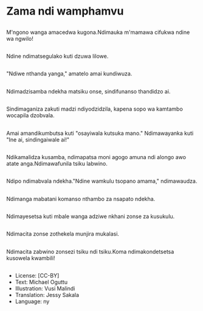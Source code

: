 # Zama ndi wamphamvu

##
M'ngono wanga amacedwa kugona.Ndimauka m'mamawa cifukwa ndine wa ngwilo!

##
Ndine ndimatsegulako kuti dzuwa lilowe.

##
"Ndiwe nthanda yanga," amatelo amai kundiwuza.

##
Ndimadzisamba ndekha matsiku onse, sindifunanso thandidzo ai.

##
Sindimaganiza zakuti madzi ndiyodzidzila, kapena sopo wa kamtambo wocapila dzobvala.

##
Amai amandikumbutsa kuti "osayiwala kutsuka mano." Ndimawayanka kuti "Ine ai, sindingaiwale ai!"

##
Ndikamalidza kusamba, ndimapatsa moni agogo amuna ndi alongo awo atate anga.Ndimawafunila tsiku labwino.

##
Ndipo ndimabvala ndekha."Ndine wamkulu tsopano amama," ndimawaudza.

##
Ndimanga mabatani komanso nthambo za nsapato ndekha.

##
Ndimayesetsa kuti mbale wanga adziwe nkhani zonse za kusukulu.

##
Ndimacita zonse zothekela munjira mukalasi.

##
Ndimacita zabwino zonsezi tsiku ndi tsiku.Koma ndimakondetsetsa kusowela kwambili!

##
* License: [CC-BY]
* Text: Michael Oguttu
* Illustration: Vusi Malindi
* Translation: Jessy Sakala
* Language: ny
